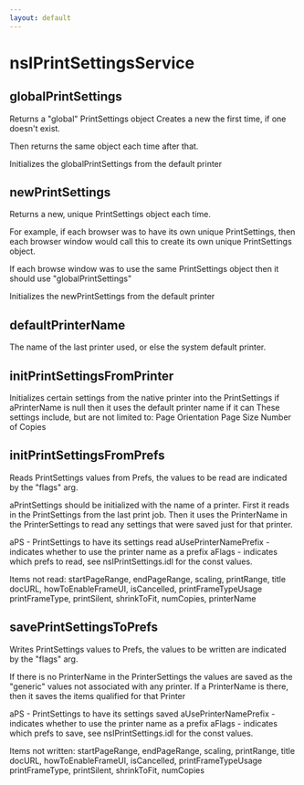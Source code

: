 ```yaml
---
layout: default
---
```


# nsIPrintSettingsService #

## globalPrintSettings ##

Returns a "global" PrintSettings object 
Creates a new the first time, if one doesn't exist.

Then returns the same object each time after that.

Initializes the globalPrintSettings from the default printer


## newPrintSettings ##

Returns a new, unique PrintSettings object each time.

For example, if each browser was to have its own unique
PrintSettings, then each browser window would call this to
create its own unique PrintSettings object.

If each browse window was to use the same PrintSettings object
then it should use "globalPrintSettings"

Initializes the newPrintSettings from the default printer



## defaultPrinterName ##

The name of the last printer used, or else the system default printer.


## initPrintSettingsFromPrinter ##

Initializes certain settings from the native printer into the PrintSettings
if aPrinterName is null then it uses the default printer name if it can
These settings include, but are not limited to:
  Page Orientation
  Page Size
  Number of Copies


## initPrintSettingsFromPrefs ##

Reads PrintSettings values from Prefs,
the values to be read are indicated by the "flags" arg.

aPrintSettings should be initialized with the name of a printer. First
it reads in the PrintSettings from the last print job. Then it uses the
PrinterName in the PrinterSettings to read any settings that were saved
just for that printer.

aPS - PrintSettings to have its settings read
aUsePrinterNamePrefix - indicates whether to use the printer name as a prefix
aFlags - indicates which prefs to read, see nsIPrintSettings.idl for the
         const values.

Items not read:
  startPageRange, endPageRange, scaling, printRange, title
  docURL, howToEnableFrameUI, isCancelled, printFrameTypeUsage
  printFrameType, printSilent, shrinkToFit, numCopies,
  printerName



## savePrintSettingsToPrefs ##

Writes PrintSettings values to Prefs, 
the values to be written are indicated by the "flags" arg.

If there is no PrinterName in the PrinterSettings 
the values are saved as the "generic" values not associated with any printer.
If a PrinterName is there, then it saves the items qualified for that Printer

aPS - PrintSettings to have its settings saved
aUsePrinterNamePrefix - indicates whether to use the printer name as a prefix
aFlags - indicates which prefs to save, see nsIPrintSettings.idl for the const values.

Items not written:
  startPageRange, endPageRange, scaling, printRange, title
  docURL, howToEnableFrameUI, isCancelled, printFrameTypeUsage
  printFrameType, printSilent, shrinkToFit, numCopies


